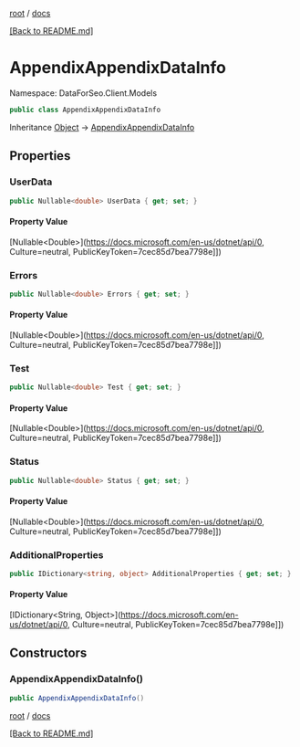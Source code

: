 [root](./../ "root") / [docs](./ "docs")

[[Back to README.md]](./../README.md "[Back to README.md]")

# AppendixAppendixDataInfo

Namespace: DataForSeo.Client.Models

```csharp
public class AppendixAppendixDataInfo
```

Inheritance [Object](https://docs.microsoft.com/en-us/dotnet/api/Object) → [AppendixAppendixDataInfo](./AppendixAppendixDataInfo.md)

## Properties

### **UserData**

```csharp
public Nullable<double> UserData { get; set; }
```

#### Property Value

[Nullable&lt;Double&gt;](https://docs.microsoft.com/en-us/dotnet/api/0, Culture=neutral, PublicKeyToken=7cec85d7bea7798e]])<br>

### **Errors**

```csharp
public Nullable<double> Errors { get; set; }
```

#### Property Value

[Nullable&lt;Double&gt;](https://docs.microsoft.com/en-us/dotnet/api/0, Culture=neutral, PublicKeyToken=7cec85d7bea7798e]])<br>

### **Test**

```csharp
public Nullable<double> Test { get; set; }
```

#### Property Value

[Nullable&lt;Double&gt;](https://docs.microsoft.com/en-us/dotnet/api/0, Culture=neutral, PublicKeyToken=7cec85d7bea7798e]])<br>

### **Status**

```csharp
public Nullable<double> Status { get; set; }
```

#### Property Value

[Nullable&lt;Double&gt;](https://docs.microsoft.com/en-us/dotnet/api/0, Culture=neutral, PublicKeyToken=7cec85d7bea7798e]])<br>

### **AdditionalProperties**

```csharp
public IDictionary<string, object> AdditionalProperties { get; set; }
```

#### Property Value

[IDictionary&lt;String, Object&gt;](https://docs.microsoft.com/en-us/dotnet/api/0, Culture=neutral, PublicKeyToken=7cec85d7bea7798e]])<br>

## Constructors

### **AppendixAppendixDataInfo()**

```csharp
public AppendixAppendixDataInfo()
```

[root](./../ "root") / [docs](./ "docs")

[[Back to README.md]](./../README.md "[Back to README.md]")